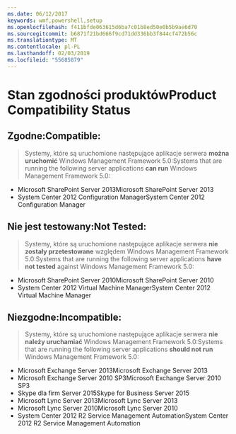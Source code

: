 ```yaml
---
ms.date: 06/12/2017
keywords: wmf,powershell,setup
ms.openlocfilehash: f411bfde063615d6ba7c01b8ed50e0b5b9ae6d70
ms.sourcegitcommit: b6871f21bd666f9cd71dd336bb3f844cf472b56c
ms.translationtype: MT
ms.contentlocale: pl-PL
ms.lasthandoff: 02/03/2019
ms.locfileid: "55685879"
---
```

# <a name="product-compatibility-status"></a><span data-ttu-id="a3309-102">Stan zgodności produktów</span><span class="sxs-lookup"><span data-stu-id="a3309-102">Product Compatibility Status</span></span>

## <a name="compatible"></a><span data-ttu-id="a3309-103">Zgodne:</span><span class="sxs-lookup"><span data-stu-id="a3309-103">Compatible:</span></span>
> <span data-ttu-id="a3309-104">Systemy, które są uruchomione następujące aplikacje serwera **można uruchomić** Windows Management Framework 5.0:</span><span class="sxs-lookup"><span data-stu-id="a3309-104">Systems that are running the following server applications **can run** Windows Management Framework 5.0:</span></span>

- <span data-ttu-id="a3309-105">Microsoft SharePoint Server 2013</span><span class="sxs-lookup"><span data-stu-id="a3309-105">Microsoft SharePoint Server 2013</span></span>
- <span data-ttu-id="a3309-106">System Center 2012 Configuration Manager</span><span class="sxs-lookup"><span data-stu-id="a3309-106">System Center 2012 Configuration Manager</span></span>

## <a name="not-tested"></a><span data-ttu-id="a3309-107">Nie jest testowany:</span><span class="sxs-lookup"><span data-stu-id="a3309-107">Not Tested:</span></span>
> <span data-ttu-id="a3309-108">Systemy, które są uruchomione następujące aplikacje serwera **nie zostały przetestowane** względem Windows Management Framework 5.0:</span><span class="sxs-lookup"><span data-stu-id="a3309-108">Systems that are running the following server applications **have not tested** against Windows Management Framework 5.0:</span></span>

- <span data-ttu-id="a3309-109">Microsoft SharePoint Server 2010</span><span class="sxs-lookup"><span data-stu-id="a3309-109">Microsoft SharePoint Server 2010</span></span>
- <span data-ttu-id="a3309-110">System Center 2012 Virtual Machine Manager</span><span class="sxs-lookup"><span data-stu-id="a3309-110">System Center 2012 Virtual Machine Manager</span></span>

## <a name="incompatible"></a><span data-ttu-id="a3309-111">Niezgodne:</span><span class="sxs-lookup"><span data-stu-id="a3309-111">Incompatible:</span></span>
> <span data-ttu-id="a3309-112">Systemy, które są uruchomione następujące aplikacje serwera **nie należy uruchamiać** Windows Management Framework 5.0:</span><span class="sxs-lookup"><span data-stu-id="a3309-112">Systems that are running the following server applications **should not run** Windows Management Framework 5.0:</span></span>

- <span data-ttu-id="a3309-113">Microsoft Exchange Server 2013</span><span class="sxs-lookup"><span data-stu-id="a3309-113">Microsoft Exchange Server 2013</span></span>
- <span data-ttu-id="a3309-114">Microsoft Exchange Server 2010 SP3</span><span class="sxs-lookup"><span data-stu-id="a3309-114">Microsoft Exchange Server 2010 SP3</span></span>
- <span data-ttu-id="a3309-115">Skype dla firm Server 2015</span><span class="sxs-lookup"><span data-stu-id="a3309-115">Skype for Business Server 2015</span></span>
- <span data-ttu-id="a3309-116">Microsoft Lync Server 2013</span><span class="sxs-lookup"><span data-stu-id="a3309-116">Microsoft Lync Server 2013</span></span>
- <span data-ttu-id="a3309-117">Microsoft Lync Server 2010</span><span class="sxs-lookup"><span data-stu-id="a3309-117">Microsoft Lync Server 2010</span></span>
- <span data-ttu-id="a3309-118">System Center 2012 R2 Service Management Automation</span><span class="sxs-lookup"><span data-stu-id="a3309-118">System Center 2012 R2 Service Management Automation</span></span>
